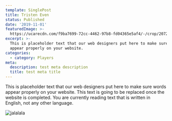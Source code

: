 ```yaml
---
template: SinglePost
title: Tristen Even
status: Published
date: '2019-11-01'
featuredImage: >-
  https://ucarecdn.com/f9ba7699-72cc-4462-97b8-fd04365e5af4/-/crop/2072x1768/0,0/-/preview/
excerpt: >-
  This is placeholder text that our web designers put here to make sure words
  appear properly on your website. 
categories:
  - category: Players
meta:
  description: test meta description
  title: test meta title
---
```

This is placeholder text that our web designers put here to make sure words appear properly on your website. This text is going to be replaced once the website is completed. You are currently reading text that is written in English, not any other language.

![jalalala](https://ucarecdn.com/59d8de4a-77f1-436d-b471-7f2df760ec6e/ "stest")
